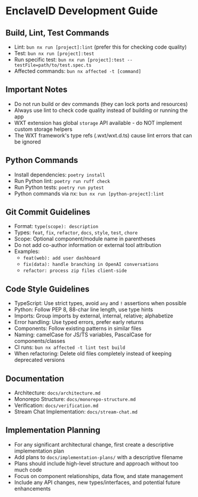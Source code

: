 # EnclaveID Development Guide

## Build, Lint, Test Commands
- Lint: `bun nx run [project]:lint` (prefer this for checking code quality)
- Test: `bun nx run [project]:test`
- Run specific test: `bun nx run [project]:test --testFile=path/to/test.spec.ts`
- Affected commands: `bun nx affected -t [command]`

## Important Notes
- Do not run build or dev commands (they can lock ports and resources)
- Always use lint to check code quality instead of building or running the app
- WXT extension has global `storage` API available - do NOT implement custom storage helpers
- The WXT framework's type refs (.wxt/wxt.d.ts) cause lint errors that can be ignored

## Python Commands
- Install dependencies: `poetry install`
- Run Python lint: `poetry run ruff check`
- Run Python tests: `poetry run pytest`
- Python commands via nx: `bun nx run [python-project]:lint`

## Git Commit Guidelines
- Format: `type(scope): description`
- Types: `feat`, `fix`, `refactor`, `docs`, `style`, `test`, `chore`
- Scope: Optional component/module name in parentheses
- Do not add co-author information or external tool attribution
- Examples:
  - `feat(web): add user dashboard`
  - `fix(data): handle branching in OpenAI conversations`
  - `refactor: process zip files client-side`

## Code Style Guidelines
- TypeScript: Use strict types, avoid `any` and `!` assertions when possible
- Python: Follow PEP 8, 88-char line length, use type hints
- Imports: Group imports by external, internal, relative; alphabetize
- Error handling: Use typed errors, prefer early returns
- Components: Follow existing patterns in similar files
- Naming: camelCase for JS/TS variables, PascalCase for components/classes
- CI runs: `bun nx affected -t lint test build`
- When refactoring: Delete old files completely instead of keeping deprecated versions

## Documentation
- Architecture: `docs/architecture.md`
- Monorepo Structure: `docs/monorepo-structure.md`
- Verification: `docs/verification.md`
- Stream Chat Implementation: `docs/stream-chat.md`

## Implementation Planning
- For any significant architectural change, first create a descriptive implementation plan
- Add plans to `docs/implementation-plans/` with a descriptive filename
- Plans should include high-level structure and approach without too much code
- Focus on component relationships, data flow, and state management
- Include any API changes, new types/interfaces, and potential future enhancements